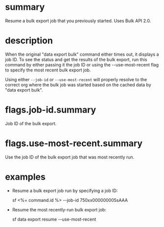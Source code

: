 # summary

Resume a bulk export job that you previously started. Uses Bulk API 2.0.

# description

When the original "data export bulk" command either times out, it displays a job ID. To see the status and get the results of the bulk export, run this command by either passing it the job ID or using the --use-most-recent flag to specify the most recent bulk export job.

Using either `--job-id` or `--use-most-recent` will properly resolve to the correct org where the bulk job was started based on the cached data by "data export bulk".

# flags.job-id.summary

Job ID of the bulk export.

# flags.use-most-recent.summary

Use the job ID of the bulk export job that was most recently run.

# examples

- Resume a bulk export job run by specifying a job ID:

  sf <%= command.id %> --job-id 750xx000000005sAAA

- Resume the most recently-run bulk export job:

  sf data export resume --use-most-recent

